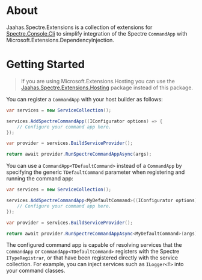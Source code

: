 # About

Jaahas.Spectre.Extensions is a collection of extensions for [Spectre.Console.Cli](https://spectreconsole.net/cli/) to simplify integration of the Spectre `CommandApp` with Microsoft.Extensions.DependencyInjection.


# Getting Started

> If you are using Microsoft.Extensions.Hosting you can use the [Jaahas.Spectre.Extensions.Hosting](https://www.nuget.org/packages/Jaahas.Spectre.Extensions.Hosting) package instead of this package.

You can register a `CommandApp` with your host builder as follows:

```csharp
var services = new ServiceCollection();

services.AddSpectreCommandApp((IConfigurator options) => {
    // Configure your command app here.
});

var provider = services.BuildServiceProvider();

return await provider.RunSpectreCommandAppAsync(args);
```

You can use a `CommandApp<TDefaultCommand>` instead of a `CommandApp` by specifying the generic `TDefaultCommand` parameter when registering and running the command app:

```csharp
var services = new ServiceCollection();

services.AddSpectreCommandApp<MyDefaultCommand>((IConfigurator options) => {
    // Configure your command app here.
});

var provider = services.BuildServiceProvider();

return await provider.RunSpectreCommandAppAsync<MyDefaultCommand>(args);
```

The configured command app is capable of resolving services that the `CommandApp` or `CommandApp<TDefaultCommand>` registers with the Spectre `ITypeRegistrar`, or that have been registered directly with the service collection. For example, you can inject services such as `ILogger<T>` into your command classes.
